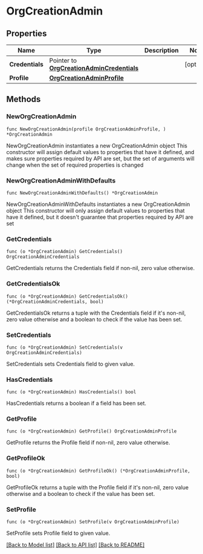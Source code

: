 # OrgCreationAdmin

## Properties

Name | Type | Description | Notes
------------ | ------------- | ------------- | -------------
**Credentials** | Pointer to [**OrgCreationAdminCredentials**](OrgCreationAdminCredentials.md) |  | [optional] 
**Profile** | [**OrgCreationAdminProfile**](OrgCreationAdminProfile.md) |  | 

## Methods

### NewOrgCreationAdmin

`func NewOrgCreationAdmin(profile OrgCreationAdminProfile, ) *OrgCreationAdmin`

NewOrgCreationAdmin instantiates a new OrgCreationAdmin object
This constructor will assign default values to properties that have it defined,
and makes sure properties required by API are set, but the set of arguments
will change when the set of required properties is changed

### NewOrgCreationAdminWithDefaults

`func NewOrgCreationAdminWithDefaults() *OrgCreationAdmin`

NewOrgCreationAdminWithDefaults instantiates a new OrgCreationAdmin object
This constructor will only assign default values to properties that have it defined,
but it doesn't guarantee that properties required by API are set

### GetCredentials

`func (o *OrgCreationAdmin) GetCredentials() OrgCreationAdminCredentials`

GetCredentials returns the Credentials field if non-nil, zero value otherwise.

### GetCredentialsOk

`func (o *OrgCreationAdmin) GetCredentialsOk() (*OrgCreationAdminCredentials, bool)`

GetCredentialsOk returns a tuple with the Credentials field if it's non-nil, zero value otherwise
and a boolean to check if the value has been set.

### SetCredentials

`func (o *OrgCreationAdmin) SetCredentials(v OrgCreationAdminCredentials)`

SetCredentials sets Credentials field to given value.

### HasCredentials

`func (o *OrgCreationAdmin) HasCredentials() bool`

HasCredentials returns a boolean if a field has been set.

### GetProfile

`func (o *OrgCreationAdmin) GetProfile() OrgCreationAdminProfile`

GetProfile returns the Profile field if non-nil, zero value otherwise.

### GetProfileOk

`func (o *OrgCreationAdmin) GetProfileOk() (*OrgCreationAdminProfile, bool)`

GetProfileOk returns a tuple with the Profile field if it's non-nil, zero value otherwise
and a boolean to check if the value has been set.

### SetProfile

`func (o *OrgCreationAdmin) SetProfile(v OrgCreationAdminProfile)`

SetProfile sets Profile field to given value.



[[Back to Model list]](../README.md#documentation-for-models) [[Back to API list]](../README.md#documentation-for-api-endpoints) [[Back to README]](../README.md)


